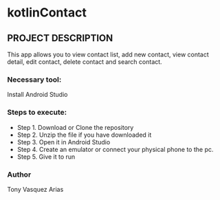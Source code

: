 # kotlinContact

## PROJECT DESCRIPTION

This app allows you to view contact list, add new contact, view contact detail, edit contact, delete contact and search contact.

### Necessary tool:

Install Android Studio

### Steps to execute:

- Step 1. Download or Clone the repository
- Step 2. Unzip the file if you have downloaded it
- Step 3. Open it in Android Studio
- Step 4. Create an emulator or connect your physical phone to the pc.
- Step 5. Give it to run
### Author

Tony Vasquez Arias

